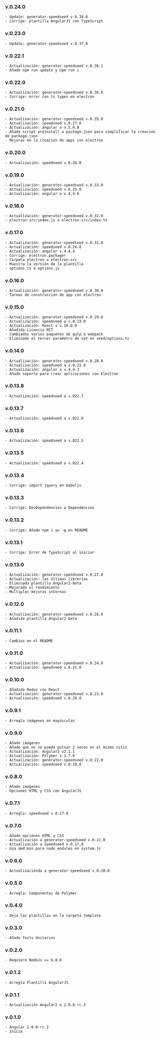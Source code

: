 ### v.0.24.0
    - Update: generator-speedseed v.0.38.0
    - Corrige: plantilla AngularJS con TypeScript

### v.0.23.0
    - Update: generator-speedseed v.0.37.0

### v.0.22.1
    - Actualización: generator-speedseed v.0.36.1
    - Añade npm run update y npm run i

### v.0.22.0
    - Actualización: generator-speedseed v.0.36.0
    - Corrige: error con ts types en electron

### v.0.21.0
    - Actualización: generator-speedseed v.0.35.0
    - Actualización: speedseed v.0.27.0
    - Actualización: angular a v.5.0.0
    - Añade script preinstall a package.json para simplificar la creación de package.json
    - Mejoras en la creación de apps con electron

### v.0.20.0
    - Actualización: speedseed v.0.26.0

### v.0.19.0
    - Actualización: generator-speedseed v.0.33.0
    - Actualización: speedseed v.0.25.0
    - Actualización: angular a v.4.4.6

### v.0.18.0
    - Actualización: generator-speedseed v.0.32.0
    - electron-src/index.js a electron-src/index.ts

### v.0.17.0
    - Actualización: generator-speedseed v.0.31.0
    - Actualización: speedseed v.0.24.0
    - Actualización: angular v.4.4.4
    - Corrige: electron.packager
    - Carpeta electron a electron-src
    - Muestra la versión de la plantilla
    - options.ts a options.js

### v.0.16.0
    - Actualización: generator-speedseed v.0.30.0
    - Tareas de construcción de app con electron

### v.0.15.0
    - Actualización: generator-speedseed v.0.29.0
    - Actualización: speedseed a v.0.23.0
    - Actualización: React a v.16.0.0
    - Añadida Licencia MIT
    - Cambiados varios paquetes de gulp a webpack
    - Eliminado el tercer parámetro de set en seed/options.ts

### v.0.14.0
    - Actualización: generator-speedseed v.0.28.0
    - Actualización: speedseed a v.0.22.8
    - Actualización: angular a v.4.4.3
    - Añade soporte para crear aplicaciones con Electron

### v.0.13.8
    - Actualización: speedseed a v.022.7

### v.0.13.7
    - Actualización: speedseed a v.022.6

### v.0.13.6
    - Actualización: speedseed a v.022.5

### v.0.13.5
    - Actualización: speedseed a v.022.4

### v.0.13.4
    - Corrige: import jquery en babeljs

### v.0.13.3
    - Corrige: DevDependencies a Dependencies
    
### v.0.13.2
    - Corrige: Añade npm i yo -g en README

### v.0.13.1
    - Corrige: Error de TypeScript al iniciar

### v.0.13.0
    - Actualización: generator-speedseed v.0.27.0
    - Actualización: las últimas librerías
    - Eliminada plantilla Angular2-beta
    - Mejorado el rendimiento
    - Multiples mejoras internas
    
### v.0.12.0
    - Actualización: generator-speedseed v.0.26.0
    - Añadida plantilla Angular2-beta

### v.0.11.1
    - Cambios en el README

### v.0.11.0
    - Actualización: generator-speedseed v.0.24.0
    - Actualización: speedseed v.0.21.0

### v.0.10.0
    - Añadido Redux con React
    - Actualización: generator-speedseed v.0.23.0
    - Actualización: speedseed v.0.20.0

### v.0.9.1
    - Arregla imágenes en mayúsculas

### v.0.9.0
    - Añade imágenes
    - Añade que no se pueda pulsar 2 veces en el mismo sitio
    - Actualización: Angular2 v2.1.1
    - Actualización: Polymer v.1.7.0
    - Actualización: generator-speedseed v.0.22.0
    - Actualización: speedseed v.0.19.0

### v.0.8.0
    - Añade imagenes
    - Opciones HTML y CSS con AngularJS

### v.0.7.1
    - Arregla: speedseed v.0.17.0

### v.0.7.0
    - Añade opciones HTML y CSS
    - Actualización a generator-speedseed v.0.21.0
    - Actualización a speedseed v.0.17.0
    - Usa umd.min para node_modules en system.js

### v.0.6.0
    - Actualizaciónda a generator-speedseed v.0.20.0

### v.0.5.0
    - Arregla: Componentes de Polymer

### v.0.4.0
    - Deja las plantillas en la carpeta template

### v.0.3.0
    - Añade Tests Unitarios

### v.0.2.0
    - Requiere NodeJs >= 6.0.0

### v.0.1.2
    - Arregla Plantilla AngularJS

### v.0.1.1
    - Actualización Angular2 a 2.0.0-rc.3 

### v.0.1.0
    - Angular 2.0.0-rc.2
    - Inicia
